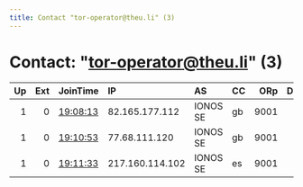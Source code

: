 ```yaml
---
title: Contact "tor-operator@theu.li" (3)
---
```


# Contact: "tor-operator@theu.li" (3)

|   Up |   Ext | JoinTime                                                                                              | IP              | AS       | CC   |   ORp |   Dirp | OS    | Version   | Nickname   |   eFamMembers |
|-----:|------:|:------------------------------------------------------------------------------------------------------|:----------------|:---------|:-----|------:|-------:|:------|:----------|:-----------|--------------:|
|    1 |     0 | [19:08:13](https://nusenu.github.io/OrNetStats/w/relay/F0FB461BE2F9B8774A873D3449E3B5D507271770.html) | 82.165.177.112  | IONOS SE | gb   |  9001 |      0 | Linux | 0.4.7.13  | RelayUli   |             1 |
|    1 |     0 | [19:10:53](https://nusenu.github.io/OrNetStats/w/relay/3E53DC68BEE9DD36D0EDC9DF8B31AA5D349099B5.html) | 77.68.111.120   | IONOS SE | gb   |  9001 |      0 | Linux | 0.4.7.13  | RelayUli   |             1 |
|    1 |     0 | [19:11:33](https://nusenu.github.io/OrNetStats/w/relay/4C122DFAED8BD43AD63BB1045AF53A9708F17695.html) | 217.160.114.102 | IONOS SE | es   |  9001 |      0 | Linux | 0.4.7.13  | RelayUli   |             1 |
